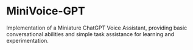 # MiniVoice-GPT
Implementation of a Miniature ChatGPT Voice Assistant, providing basic conversational abilities and simple task assistance for learning and experimentation.
